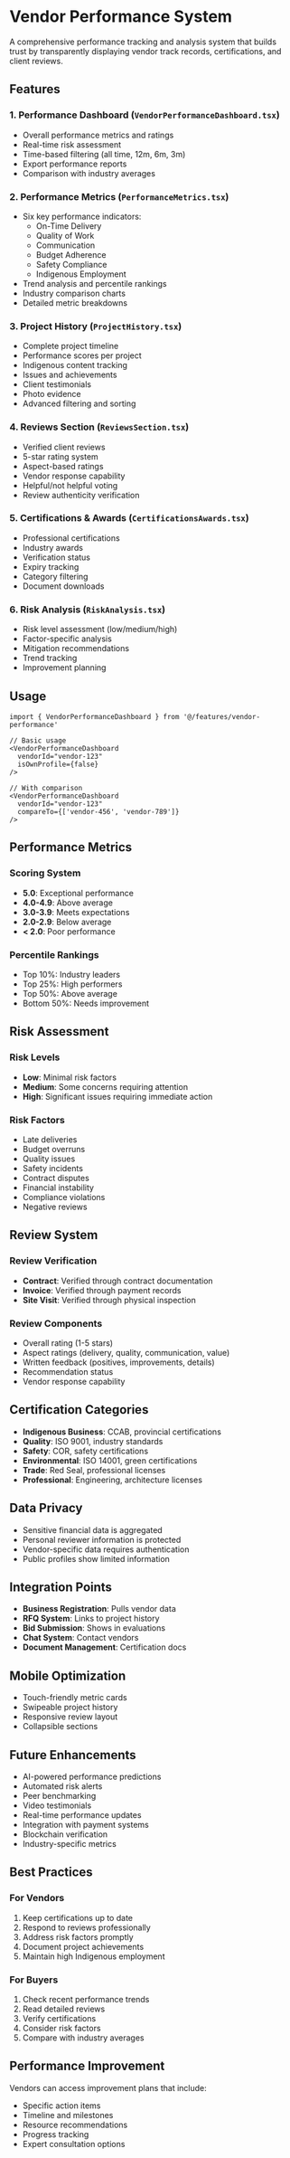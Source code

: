 # Vendor Performance System

A comprehensive performance tracking and analysis system that builds trust by transparently displaying vendor track records, certifications, and client reviews.

## Features

### 1. **Performance Dashboard** (`VendorPerformanceDashboard.tsx`)
- Overall performance metrics and ratings
- Real-time risk assessment
- Time-based filtering (all time, 12m, 6m, 3m)
- Export performance reports
- Comparison with industry averages

### 2. **Performance Metrics** (`PerformanceMetrics.tsx`)
- Six key performance indicators:
  - On-Time Delivery
  - Quality of Work
  - Communication
  - Budget Adherence
  - Safety Compliance
  - Indigenous Employment
- Trend analysis and percentile rankings
- Industry comparison charts
- Detailed metric breakdowns

### 3. **Project History** (`ProjectHistory.tsx`)
- Complete project timeline
- Performance scores per project
- Indigenous content tracking
- Issues and achievements
- Client testimonials
- Photo evidence
- Advanced filtering and sorting

### 4. **Reviews Section** (`ReviewsSection.tsx`)
- Verified client reviews
- 5-star rating system
- Aspect-based ratings
- Vendor response capability
- Helpful/not helpful voting
- Review authenticity verification

### 5. **Certifications & Awards** (`CertificationsAwards.tsx`)
- Professional certifications
- Industry awards
- Verification status
- Expiry tracking
- Category filtering
- Document downloads

### 6. **Risk Analysis** (`RiskAnalysis.tsx`)
- Risk level assessment (low/medium/high)
- Factor-specific analysis
- Mitigation recommendations
- Trend tracking
- Improvement planning

## Usage

```tsx
import { VendorPerformanceDashboard } from '@/features/vendor-performance'

// Basic usage
<VendorPerformanceDashboard 
  vendorId="vendor-123"
  isOwnProfile={false}
/>

// With comparison
<VendorPerformanceDashboard 
  vendorId="vendor-123"
  compareTo={['vendor-456', 'vendor-789']}
/>
```

## Performance Metrics

### Scoring System
- **5.0**: Exceptional performance
- **4.0-4.9**: Above average
- **3.0-3.9**: Meets expectations
- **2.0-2.9**: Below average
- **< 2.0**: Poor performance

### Percentile Rankings
- Top 10%: Industry leaders
- Top 25%: High performers
- Top 50%: Above average
- Bottom 50%: Needs improvement

## Risk Assessment

### Risk Levels
- **Low**: Minimal risk factors
- **Medium**: Some concerns requiring attention
- **High**: Significant issues requiring immediate action

### Risk Factors
- Late deliveries
- Budget overruns
- Quality issues
- Safety incidents
- Contract disputes
- Financial instability
- Compliance violations
- Negative reviews

## Review System

### Review Verification
- **Contract**: Verified through contract documentation
- **Invoice**: Verified through payment records
- **Site Visit**: Verified through physical inspection

### Review Components
- Overall rating (1-5 stars)
- Aspect ratings (delivery, quality, communication, value)
- Written feedback (positives, improvements, details)
- Recommendation status
- Vendor response capability

## Certification Categories

- **Indigenous Business**: CCAB, provincial certifications
- **Quality**: ISO 9001, industry standards
- **Safety**: COR, safety certifications
- **Environmental**: ISO 14001, green certifications
- **Trade**: Red Seal, professional licenses
- **Professional**: Engineering, architecture licenses

## Data Privacy

- Sensitive financial data is aggregated
- Personal reviewer information is protected
- Vendor-specific data requires authentication
- Public profiles show limited information

## Integration Points

- **Business Registration**: Pulls vendor data
- **RFQ System**: Links to project history
- **Bid Submission**: Shows in evaluations
- **Chat System**: Contact vendors
- **Document Management**: Certification docs

## Mobile Optimization

- Touch-friendly metric cards
- Swipeable project history
- Responsive review layout
- Collapsible sections

## Future Enhancements

- AI-powered performance predictions
- Automated risk alerts
- Peer benchmarking
- Video testimonials
- Real-time performance updates
- Integration with payment systems
- Blockchain verification
- Industry-specific metrics

## Best Practices

### For Vendors
1. Keep certifications up to date
2. Respond to reviews professionally
3. Address risk factors promptly
4. Document project achievements
5. Maintain high Indigenous employment

### For Buyers
1. Check recent performance trends
2. Read detailed reviews
3. Verify certifications
4. Consider risk factors
5. Compare with industry averages

## Performance Improvement

Vendors can access improvement plans that include:
- Specific action items
- Timeline and milestones
- Resource recommendations
- Progress tracking
- Expert consultation options